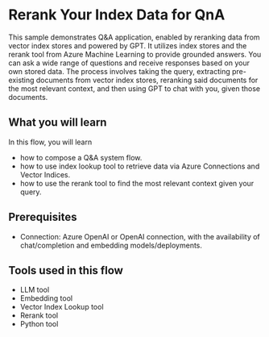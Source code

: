 # Rerank Your Index Data for QnA

This sample demonstrates Q&A application, enabled by reranking data from vector index stores and powered by GPT. It utilizes index stores and the rerank tool from Azure Machine Learning to provide grounded answers. You can ask a wide range of questions and receive responses based on your own stored data. The process involves taking the query, extracting pre-existing documents from vector index stores, reranking said documents for the most relevant context, and then using GPT to chat with you, given those documents.

## What you will learn

In this flow, you will learn

* how to compose a Q&A system flow.
* how to use index lookup tool to retrieve data via Azure Connections and Vector Indices.
* how to use the rerank tool to find the most relevant context given your query.

## Prerequisites

- Connection: Azure OpenAI or OpenAI connection, with the availability of chat/completion and embedding models/deployments.

## Tools used in this flow

* LLM tool
* Embedding tool
* Vector Index Lookup tool
* Rerank tool
* Python tool
